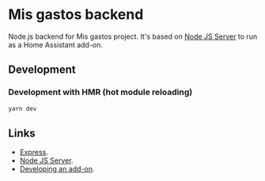 # Mis gastos backend

Node.js backend for Mis gastos project. It's based on [Node JS Server](https://github.com/brunopk/nodejs-server) to run as a Home Assistant add-on.

## Development

### Development with HMR (hot module reloading)

```bash
yarn dev
```


## Links

- [Express](https://expressjs.com).
- [Node JS Server](https://github.com/brunopk/nodejs-server).
- [Developing an add-on](https://developers.home-assistant.io/docs/add-ons).
